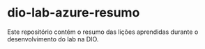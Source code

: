 # dio-lab-azure-resumo
Este repositório contém o resumo das lições aprendidas durante o desenvolvimento do lab na DIO.
